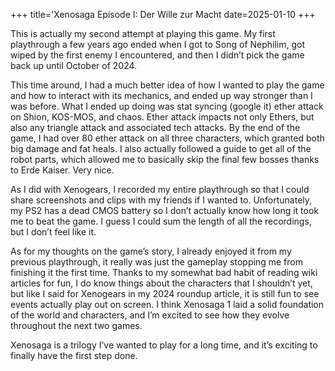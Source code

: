 +++
title='Xenosaga Episode I: Der Wille zur Macht
date=2025-01-10
+++

This is actually my second attempt at playing this game. My first playthrough a few years ago ended when I got to Song of Nephilim, got wiped by the first enemy I encountered, and then I didn’t pick the game back up until October of 2024. 

This time around, I had a much better idea of how I wanted to play the game and how to interact with its mechanics, and ended up way stronger than I was before. What I ended up doing was stat syncing (google it) ether attack on Shion, KOS-MOS, and chaos. Ether attack impacts not only Ethers, but also any triangle attack and associated tech attacks. By the end of the game, I had over 80 ether attack on all three characters, which granted both big damage and fat heals. I also actually followed a guide to get all of the robot parts, which allowed me to basically skip the final few bosses thanks to Erde Kaiser. Very nice.

As I did with Xenogears, I recorded my entire playthrough so that I could share screenshots and clips with my friends if I wanted to. Unfortunately, my PS2 has a dead CMOS battery so I don’t actually know how long it took me to beat the game. I guess I could sum the length of all the recordings, but I don’t feel like it.

As for my thoughts on the game’s story, I already enjoyed it from my previous playthrough, it really was just the gameplay stopping me from finishing it the first time. Thanks to my somewhat bad habit of reading wiki articles for fun, I do know things about the characters that I shouldn’t yet, but like I said for Xenogears in my 2024 roundup article, it is still fun to see events actually play out on screen. I think Xenosaga 1 laid a solid foundation of the world and characters, and I’m excited to see how they evolve throughout the next two games.

Xenosaga is a trilogy I’ve wanted to play for a long time, and it’s exciting to finally have the first step done.
